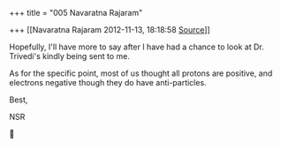 +++
title = "005 Navaratna Rajaram"

+++
[[Navaratna Rajaram	2012-11-13, 18:18:58 [Source](https://groups.google.com/g/bvparishat/c/9gAxxf57u8s)]]





 Hopefully, I'll have more to say after I have had a chance to look at Dr. Trivedi's kindly being sent to me.



 As for the specific point, most of us thought all protons are positive, and electrons negative though they do have anti-particles.



Best,

NSR  
  



